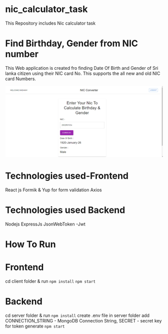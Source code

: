 # nic_calculator_task

This Repository includes Nic calculator task

# Find Birthday, Gender from NIC number

This Web application is created fro finding Date Of Birth and Gender of Sri lanka citizen using their NIC card No.
This supports the all new and old NIC card Numbers.

![image](Nic_Converter_Ui.png)

# Technologies used-Frontend

React js
Formik & Yup for form validation
Axios

# Technologies used Backend

Nodejs
ExpressJs
JsonWebToken -Jwt

# How To Run

# Frontend

cd client folder & run `npm install`
`npm start`

# Backend

cd server folder & run `npm install`
create .env file in server folder
add CONNECTION_STRING - MongoDB Connection String, SECRET - secret key for token generate
`npm start`
